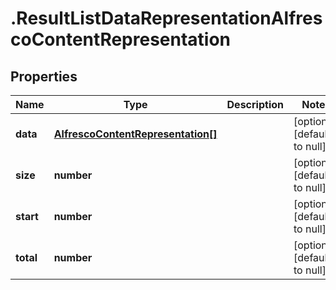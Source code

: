 # .ResultListDataRepresentationAlfrescoContentRepresentation

## Properties
Name | Type | Description | Notes
------------ | ------------- | ------------- | -------------
**data** | [**AlfrescoContentRepresentation[]**](AlfrescoContentRepresentation.md) |  | [optional] [default to null]
**size** | **number** |  | [optional] [default to null]
**start** | **number** |  | [optional] [default to null]
**total** | **number** |  | [optional] [default to null]


